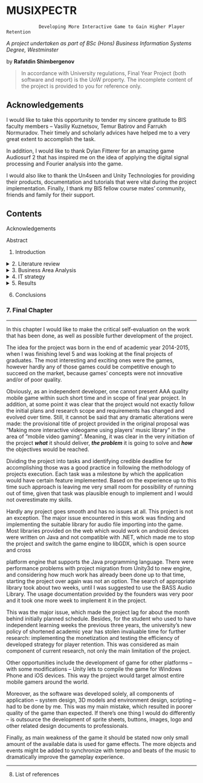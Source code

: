 # MUSIXPECTR
				Developing More Interactive Game to Gain Higher Player Retention
_A project undertaken as part of BSc (Hons) Business Information Systems Degree, Westminster_


by	**Rafatdin Shimbergenov**

>In accordance with University regulations, Final Year Project (both software and report) is the UoW property. The incomplete content of the project is provided to you for reference only.

## Acknowledgements
I would like to take this opportunity to tender my sincere gratitude to BIS faculty members – Vasiliy Kuznetsov, Temur Batirov and Farrukh Normuradov. Their timely and scholarly advices have helped me to a very great extent to accomplish the task.

In addition, I would like to thank Dylan Fitterer for an amazing game Audiosurf 2 that has inspired me on the idea of applying the digital signal processing and Fourier analysis into the game.

I would also like to thank the Un4seen and Unity Technologies for providing their products, documentation and tutorials that were vital during the project implementation. Finally, I thank my BIS fellow course mates’ community, friends and family for their support.

## Contents
Acknowledgements

Abstract
1. Introduction
<details><summary>2. Literature review</summary>

  2.1. Mobile video gaming industry


  2.2. Monetization
  
  2.3. Customer retention strategy
  
  2.4. Digital signal processing
</details>

<details>
<summary>3. Business Area Analysis</summary>
 3.1.	Industry Analysis
 
 3.1.1 Threat of new entrants
 
 3.1.2 Bargaining power of customers
 
 3.1.3 Bargaining power of suppliers
 
 3.1.4 Threat of substitutes
 
 3.1.5 Intensity of competitive rivalry
 
 3.2 Competitors’ analysis
 
 3.3 Monetization
 
 3.4 SWOT analysis
 
</details>

<details>
<summary>4. IT strategy</summary>
4.1 Software Justification

4.1.1 Platform

4.1.2 Gaming Engine

4.1.3 Programming Language &amp; Environment

4.1.4 Music Importing Library

4.2 Methodology

4.3 Implementation

4.4 Testing
</details>

<details>
<summary>5. Results</summary>
5.1 Prototype #1

5.2 Prototype #4

5.3 Sixth prototype

5.4 Programming skills
</details>


6. Conclusions
### 7. Final Chapter
----
In this chapter I would like to make the critical self-evaluation on the work that has been
done, as well as possible further development of the project.

The idea for the project was born in the end of academic year 2014-2015, when I was
finishing level 5 and was looking at the final projects of graduates. The most interesting and
exciting ones were the games, however hardly any of those games could be competitive
enough to succeed on the market, because games’ concepts were not innovative and/or of
poor quality.

Obviously, as an independent developer, one cannot present AAA quality mobile game
within such short time and in scope of final year project. In addition, at some point it was
clear that the project would not exactly follow the initial plans and research scope and
requirements has changed and evolved over time. Still, it cannot be said that any dramatic
alterations were made: the provisional title of project provided in the original proposal was
“Making more interactive videogame using players’ music library” in the area of “mobile
video gaming”. Meaning, it was clear in the very initiation of the project **_what_** it should
deliver, **_the problem_** it is going to solve and *__how__* the objectives would be reached.

Dividing the project into tasks and identifying credible deadline for accomplishing those
was a good practice in following the methodology of projects execution. Each task was a
milestone by which the application would have certain feature implemented. Based on the
experience up to this time such approach is leaving me very small room for possibility of
running out of time, given that task was plausible enough to implement and I would not overestimate my skills.

Hardly any project goes smooth and has no issues at all. This project is not an exception. The major issue encountered in this work was finding and implementing the suitable library for audio file importing into the game. Most libraries provided on the web which would work on android devices were written on Java and not compatible with .NET, which made me to stop the project and switch the game engine to libGDX, which is open source and cross

platform engine that supports the Java programming language. There were performance
problems with project migration from Unity3d to new engine, and considering how much
work has already been done up to that time, starting the project over again was not an
option. The search of appropriate library took about two weeks, until I was suggested to
use the BASS Audio Library. The usage documentation provided by the founders was very
poor and it took one more week to implement it in the project.

This was the major issue, which made the project lag for about the month behind initially
planned schedule. Besides, for the student who used to have independent learning weeks
the previous three years, the university’s new policy of shortened academic year has stolen
invaluable time for further research: implementing the monetization and testing the
efficiency of developed strategy for player retention. This was considered as main
component of current research, not only the main limitation of the project.

Other opportunities include the development of game for other platforms – with some
modifications – Unity lets to compile the game for Windows Phone and iOS devices. This
way the project would target almost entire mobile gamers around the world.

Moreover, as the software was developed solely, all components of application – system
design, 3D models and environment design, scripting – had to be done by me. This was
my main mistake, which resulted in poorer quality of the game than expected. If there’s one
thing I would do differently – is outsource the development of sprite sheets, buttons,
images, logo and other related design documents to professionals.

Finally, as main weakness of the game it should be stated now only small amount of the available data is used for game effects. The more objects and events might be added to synchronize with tempo and beats of the music to dramatically improve the gameplay experience.

-------
8. List of references
